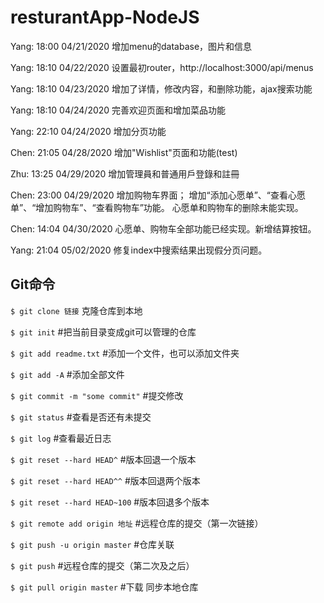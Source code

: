 # resturantApp-NodeJS

Yang: 18:00 04/21/2020	增加menu的database，图片和信息

Yang: 18:10 04/22/2020	设置最初router，http://localhost:3000/api/menus

Yang: 18:10 04/23/2020	增加了详情，修改内容，和删除功能，ajax搜索功能

Yang: 18:10 04/24/2020	完善欢迎页面和增加菜品功能

Yang: 22:10 04/24/2020	增加分页功能

Chen: 21:05 04/28/2020  增加"Wishlist"页面和功能(test)

Zhu:  13:25 04/29/2020  增加管理員和普通用戶登錄和註冊  

Chen: 23:00 04/29/2020  增加购物车界面；
                        增加“添加心愿单”、“查看心愿单”、“增加购物车”、“查看购物车”功能。
                        心愿单和购物车的删除未能实现。

Chen: 14:04 04/30/2020  心愿单、购物车全部功能已经实现。新增结算按钮。

Yang: 21:04 05/02/2020  修复index中搜索结果出现假分页问题。


## Git命令

`$ git clone 链接`               克隆仓库到本地

`$ git init`                    #把当前目录变成git可以管理的仓库

`$ git add readme.txt`          #添加一个文件，也可以添加文件夹

`$ git add -A`                  #添加全部文件

`$ git commit -m "some commit"` #提交修改

`$ git status`                  #查看是否还有未提交

`$ git log`                     #查看最近日志

`$ git reset --hard HEAD^`      #版本回退一个版本

`$ git reset --hard HEAD^^`     #版本回退两个版本

`$ git reset --hard HEAD~100`   #版本回退多个版本

`$ git remote add origin 地址`   #远程仓库的提交（第一次链接）

`$ git push -u origin master`   #仓库关联

`$ git push`                    #远程仓库的提交（第二次及之后）

`$ git pull origin master`      #下载 同步本地仓库
